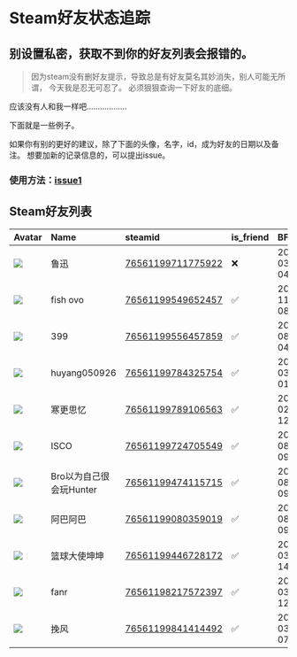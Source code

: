 # Steam好友状态追踪
## 别设置私密，获取不到你的好友列表会报错的。

> 因为steam没有删好友提示，导致总是有好友莫名其妙消失，别人可能无所谓，
> 今天我是忍无可忍了。 必须狠狠查询一下好友的底细。

应该没有人和我一样吧………………

下面就是一些例子。

如果你有别的更好的建议，除了下面的头像，名字，id，成为好友的日期以及备注。 想要加新的记录信息的，可以提出issue。

### 使用方法：[issue1](https://github.com/systemannounce/SteamFriends/issues/1)



## Steam好友列表
| Avatar                                                                            | Name             | steamid                                                                     | is_friend   | BFD                 | removed_time        | Remark   |
|:----------------------------------------------------------------------------------|:-----------------|:----------------------------------------------------------------------------|:------------|:--------------------|:--------------------|:---------|
| ![](https://avatars.steamstatic.com/1ad39bf21850c73b3372e3fd95808d0ea78d7e95.jpg) | 鲁迅               | [76561199711775922](https://steamcommunity.com/profiles/76561199711775922/) | ❌           | 2025-03-17 04:29:23 | 2025-03-24 09:10:27 |          |
| ![](https://avatars.steamstatic.com/5af67c2c77ff6c26475ea2e465a779cc46adf244.jpg) | fish ovo         | [76561199549652457](https://steamcommunity.com/profiles/76561199549652457/) | ✅           | 2024-11-17 08:46:29 |                     |          |
| ![](https://avatars.steamstatic.com/0227a240393e6d62f539ee7b306dd048b0830eeb.jpg) | 399              | [76561199556457859](https://steamcommunity.com/profiles/76561199556457859/) | ✅           | 2024-08-21 04:08:08 |                     |          |
| ![](https://avatars.steamstatic.com/fef49e7fa7e1997310d705b2a6158ff8dc1cdfeb.jpg) | huyang050926     | [76561199784325754](https://steamcommunity.com/profiles/76561199784325754/) | ✅           | 2025-03-15 01:45:27 |                     |          |
| ![](https://avatars.steamstatic.com/7f431fac281220467b9410e2df2f3fd74a35f1cf.jpg) | 寒更思忆             | [76561199789106563](https://steamcommunity.com/profiles/76561199789106563/) | ✅           | 2025-02-24 12:53:15 |                     |          |
| ![](https://avatars.steamstatic.com/fef49e7fa7e1997310d705b2a6158ff8dc1cdfeb.jpg) | ISCO             | [76561199724705549](https://steamcommunity.com/profiles/76561199724705549/) | ✅           | 2024-08-28 09:30:20 |                     |          |
| ![](https://avatars.steamstatic.com/5067fa69c76e69ef4f7c3dfb4fe1a4b6fad1c32a.jpg) | Bro以为自己很会玩Hunter | [76561199474115715](https://steamcommunity.com/profiles/76561199474115715/) | ✅           | 2024-08-27 09:27:35 |                     |          |
| ![](https://avatars.steamstatic.com/db0148bdf1b44350f31f50b846c895a4abf554e0.jpg) | 阿巴阿巴             | [76561199080359019](https://steamcommunity.com/profiles/76561199080359019/) | ✅           | 2024-08-25 09:06:30 |                     |          |
| ![](https://avatars.steamstatic.com/fef49e7fa7e1997310d705b2a6158ff8dc1cdfeb.jpg) | 篮球大使坤坤           | [76561199446728172](https://steamcommunity.com/profiles/76561199446728172/) | ✅           | 2025-03-15 14:41:33 |                     |          |
| ![](https://avatars.steamstatic.com/016f895ab60f0d3f02969d7c898c97dfbfd1a594.jpg) | fanr             | [76561198217572397](https://steamcommunity.com/profiles/76561198217572397/) | ✅           | 2025-03-21 12:43:42 |                     |          |
| ![](https://avatars.steamstatic.com/fef49e7fa7e1997310d705b2a6158ff8dc1cdfeb.jpg) | 挽风               | [76561199841414492](https://steamcommunity.com/profiles/76561199841414492/) | ✅           | 2025-03-29 07:09:50 |                     |          |